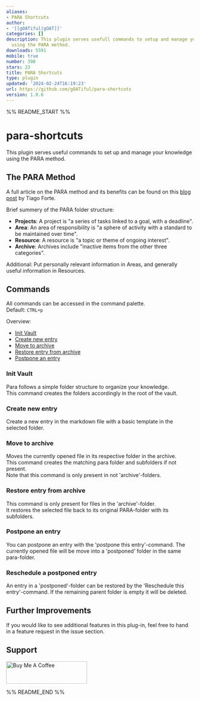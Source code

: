 ```yaml
---
aliases:
- PARA Shortcuts
author:
- '[[gOATiful|gOAT]]'
categories: []
description: This plugin serves usefull commands to setup and manage your knowledge
  using the PARA method.
downloads: 5591
mobile: true
number: 398
stars: 23
title: PARA Shortcuts
type: plugin
updated: '2024-02-24T16:19:23'
url: https://github.com/gOATiful/para-shortcuts
version: 1.0.6
---
```


%% README_START %%

# para-shortcuts

This plugin serves useful commands to set up and manage your knowledge using the PARA method.

## The PARA Method
A full article on the PARA method and its benefits can be found on this [blog post](https://fortelabs.co/blog/para/) by Tiago Forte.

Brief summery of the PARA folder structure:
- **Projects**: A project is "a series of tasks linked to a goal, with a deadline".
- **Area**: An area of responsibility is "a sphere of activity with a standard to be maintained over time".
- **Resource**: A resource is "a topic or theme of ongoing interest". 
- **Archive**: Archives include "inactive items from the other three categories".

Additional: Put personally relevant information in Areas, and generally useful information in Resources. 
## Commands

All commands can be accessed in the command palette.  
Default: `CTRL+p`

Overview:
- [Init Vault](init-vault)
- [Create new entry](create-new-entry)
- [Move to archive](move-to-archive)
- [Restore entry from archive](restore-entry-from-archive)
- [Postpone an entry](postpone-an-entry)

### Init Vault
Para follows a simple folder structure to organize your knowledge.  
This command creates the folders accordingly in the root of the vault.

### Create new entry
Create a new entry in the markdown file with a basic template in the selected folder.

### Move to archive
Moves the currently opened file in its respective folder in the archive.  
This command creates the matching para folder and subfolders if not present.  
Note that this command is only present in not 'archive'-folders.

### Restore entry from archive
This command is only present for files in the 'archive'-folder.  
It restores the selected file back to its original PARA-folder with its subfolders.

### Postpone an entry
You can postpone an entry with the 'postpone this entry'-command.
The currently opened file will be move into a 'postponed' folder in the same para-folder.

### Reschedule a postponed entry
An entry in a 'postponed'-folder can be restored by the 'Reschedule this entry'-command.
If the remaining parent folder is empty it will be deleted.

## Further Improvements
If you would like to see additional features in this plug-in, feel free to hand in a feature request in the issue section.

## Support
<a href="https://www.buymeacoffee.com/gOATifulCode" target="_blank"><img src="https://cdn.buymeacoffee.com/buttons/v2/default-yellow.png" alt="Buy Me A Coffee" style="height: 60px !important;width: 217px !important;" ></a>  


%% README_END %%